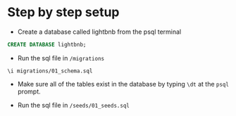 # Step by step setup

- Create a database called lightbnb from the psql terminal

```sql
CREATE DATABASE lightbnb;
```

- Run the sql file in `/migrations`

```
\i migrations/01_schema.sql
```

- Make sure all of the tables exist in the database by typing `\dt` at the `psql` prompt.

- Run the sql file in `/seeds/01_seeds.sql`

